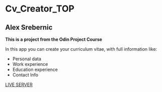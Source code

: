 # Cv_Creator_TOP    
## Alex Srebernic   
**This is a project from the Odin Project Course**

In this app you can create your curriculum vitae, with full information like:   
- Personal data
- Work experience
- Education experience
- Contact Info


[LIVE SERVER](https://alexsrebernic.github.io/Cv_Creator_Top/)
